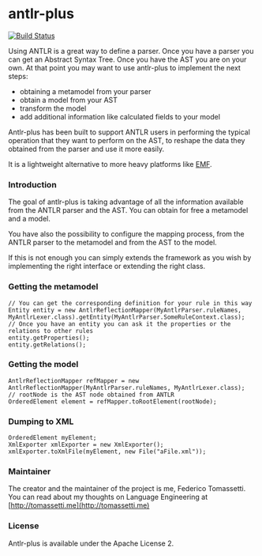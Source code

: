 # antlr-plus

[![Build Status](https://travis-ci.org/ftomassetti/antlr-plus.svg?branch=master)](https://travis-ci.org/ftomassetti/antlr-plus)

Using ANTLR is a great way to define a parser. Once you have a parser you can get an Abstract Syntax Tree. 
Once you have the AST you are on your own. At that point you may want to use antlr-plus to implement the next steps:

* obtaining a metamodel from your parser
* obtain a model from your AST
* transform the model
* add additional information like calculated fields to your model

Antlr-plus has been built to support ANTLR users in performing the typical operation that they want to perform on the AST,
to reshape the data they obtained from the parser and use it more easily.

It is a lightweight alternative to more heavy platforms like [EMF](https://en.wikipedia.org/wiki/Eclipse_Modeling_Framework).

### Introduction

The goal of antlr-plus is taking advantage of all the information available from the ANTLR parser and the AST. You can obtain for free a metamodel and a model.

You have also the possibility to configure the mapping process, from the ANTLR parser to the metamodel and from the AST to the model.

If this is not enough you can simply extends the framework as you wish by implementing the right interface or extending the right class.

### Getting the metamodel

```
// You can get the corresponding definition for your rule in this way
Entity entity = new AntlrReflectionMapper(MyAntlrParser.ruleNames, MyAntlrLexer.class).getEntity(MyAntlrParser.SomeRuleContext.class);
// Once you have an entity you can ask it the properties or the relations to other rules
entity.getProperties();
entity.getRelations();
```

### Getting the model

```
AntlrReflectionMapper refMapper = new AntlrReflectionMapper(MyAntlrParser.ruleNames, MyAntlrLexer.class);
// rootNode is the AST node obtained from ANTLR
OrderedElement element = refMapper.toRootElement(rootNode);
```

### Dumping to XML

```
OrderedElement myElement;
XmlExporter xmlExporter = new XmlExporter();
xmlExporter.toXmlFile(myElement, new File("aFile.xml"));
```

### Maintainer

The creator and the  maintainer of the project is me, Federico Tomassetti. You can read about my thoughts on Language Engineering
at [http://tomassetti.me](http://tomassetti.me)

### License

Antlr-plus is available under the Apache License 2.
